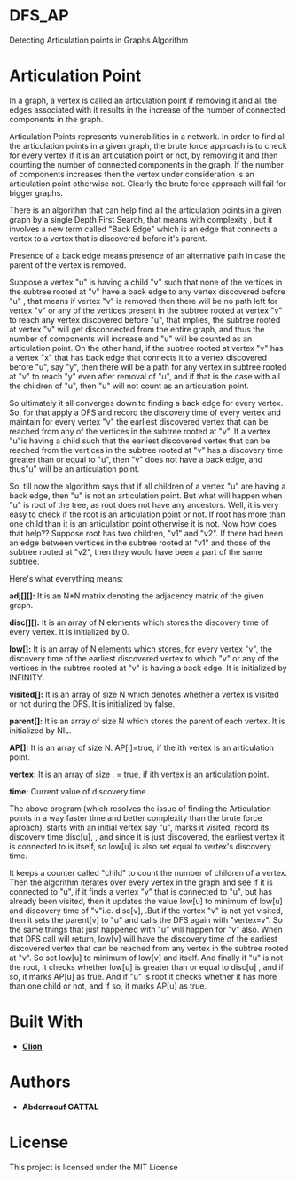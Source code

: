 # DFS_AP
Detecting Articulation points in Graphs Algorithm

# Articulation Point

In a graph, a vertex is called an articulation point if removing it and all the edges associated with it results in the increase of the number of connected components in the graph.


Articulation Points represents vulnerabilities in a network. In order to find all the articulation points in a given graph, the brute force approach is to check for every vertex if it is an articulation point or not, by removing it and then counting the number of connected components in the graph. If the number of components increases then the vertex under consideration is an articulation point otherwise not. 
Clearly the brute force approach will fail for bigger graphs.



There is an algorithm that can help find all the articulation points in a given graph by a single Depth First Search, that means with complexity
, but it involves a new term called "Back Edge" which is an edge that connects a vertex to a vertex that is discovered before it's parent.

Presence of a back edge means presence of an alternative path in case the parent of the vertex is removed. 


Suppose a vertex "u" is having a child "v" such that none of the vertices in the subtree rooted at "v" have a back edge to any vertex 
discovered before "u" , that means if vertex "v" is removed then there will be no path left for vertex "v" or any of the vertices present in the subtree rooted at vertex "v" to reach any vertex discovered before "u", that implies, the subtree rooted at vertex "v" will get disconnected from the entire graph, and thus the number of components will increase and "u" will be counted as an articulation point. On the other hand, if the subtree rooted at vertex "v" has a vertex "x" that has back edge that connects it to a vertex discovered before "u", say "y", then there will be a path for any vertex in subtree rooted at "v" to reach "y" even after removal of "u", and 
if that is the case with all the children of "u", then "u" 
will not count as an articulation point.

So ultimately it all converges down to finding a back edge for every vertex. 
So, for that apply a DFS and record the discovery time of every vertex and 
maintain for every vertex "v"
the earliest discovered vertex that can be reached from any of the vertices in 
the subtree rooted at "v". If a vertex "u"is having a child such that the 
earliest discovered vertex that can be reached from the vertices in 
the subtree rooted at "v" has a discovery time greater than or equal to "u", 
then "v" does not have a back edge, and thus"u"
will be an articulation point.

So, till now the algorithm says that if all children of a vertex "u"
are having a back edge, then "u" is not an articulation point. 
But what will happen when "u" is root of the tree, as root does not have 
any ancestors. Well, it is very easy to check if the root is an articulation 
point or not. If root has more than one child than it is an articulation 
point otherwise it is not. Now how does that help?? 
Suppose root has two children, "v1" and "v2". If there had been an edge 
between vertices in the subtree rooted at "v1" and those of the subtree rooted 
at "v2", then they would have been a part of the same subtree. 


Here's what everything means:


**adj[][]:** It is an N*N matrix denoting the adjacency matrix of the given graph.

**disc[][]:** It is an array of N elements which stores the discovery time of every vertex. It is initialized by 0.

**low[]:** It is an array of N elements which stores, for every vertex "v", the discovery time of the earliest discovered vertex to which "v" or any of the vertices in the subtree rooted at "v" is having a back edge. It is initialized by INFINITY.


**visited[]:** It is an array of size N which denotes whether a vertex is visited or not during the DFS. It is initialized by false.


**parent[]:** It is an array of size N which stores the parent of each vertex. It is initialized by NIL.

 **AP[]:** It is an array of size N. AP[i]=true, if the ith vertex is an articulation point.


 **vertex:** It is an array of size . = true, if ith vertex is an articulation point.


 **time:** Current value of discovery time.



The above program (which resolves the issue of finding the Articulation points in a way faster time and better complexity than the brute force aproach), starts with an initial vertex say "u", marks it visited, record its discovery time disc[u], , and since it is just discovered, the earliest vertex it is connected to is itself, so low[u] is also set equal to vertex's discovery time. 


 It keeps a counter called "child" to count the number of children of a vertex. Then the algorithm iterates over every vertex in the graph and see if it is connected to "u", if it finds a vertex "v" that is connected to "u", but has already been visited, then it updates the value low[u] to minimum of low[u] and discovery time of "v"i.e. disc[v], .But if the vertex "v" is not yet visited, then it sets the parent[v] to "u" and calls the DFS again with "vertex=v". So the same things that just happened with "u" will happen for "v" also. When that DFS call will return, low[v] will have the discovery time of the earliest discovered vertex that can be reached from any vertex in the subtree rooted at "v". So set low[u] to minimum of low[v] and itself. And finally if "u" is not the root, it checks whether low[u] is greater than or equal to disc[u] , and if so, it marks AP[u] as true. And if "u" is root it checks whether it has more than one child or not, and if so, it marks AP[u] as true.
 
 # Built With
  - [**Clion**](https://www.jetbrains.com/clion/)

# Authors
- **Abderraouf GATTAL** 

# License
This project is licensed under the MIT License


